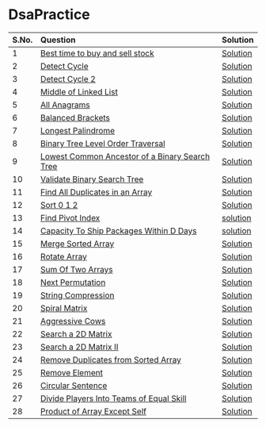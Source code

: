 # DsaPractice

| S.No. | Question | Solution | 
|:------|:--------| :--------|
| 1     | [Best time to buy and sell stock]() | [Solution](https://github.com/sahiljawale54/DsaPractice/blob/main/Array/Best%20Time%20to%20Buy%20and%20Sell%20Stock.cpp)|
| 2    |[Detect Cycle]() | [Solution](https://github.com/sahiljawale54/DsaPractice/blob/main/Linked%20list/Linked%20List%20Cycle.cpp)|
|3  | [Detect Cycle 2]() | [Solution](https://github.com/sahiljawale54/DsaPractice/blob/main/Linked%20list/Linked%20List%20Cycle%20II.cpp) |
|4 |[Middle of Linked List]() |[Solution](https://github.com/sahiljawale54/DsaPractice/blob/main/Linked%20list/Middle%20of%20the%20Linked%20List.cpp) |
| 5|[All Anagrams]() |[Solution](https://github.com/sahiljawale54/DsaPractice/blob/main/Sliding%20Window/Find%20All%20Anagrams%20in%20a%20String.cpp) |
|6 |[Balanced Brackets]() |[Solution](https://github.com/sahiljawale54/DsaPractice/blob/main/Stack/Balanced%20Brackets.cpp) |
| 7|[Longest Palindrome]()|[Solution](https://github.com/sahiljawale54/DsaPractice/blob/main/String/Longest%20Palindrome.cpp) |
|8 |[Binary Tree Level Order Traversal]() | [Solution](https://github.com/sahiljawale54/DsaPractice/blob/main/Trees/Binary%20Tree%20Level%20Order%20Traversal.cpp) |
|9 |[Lowest Common Ancestor of a Binary Search Tree]() |[Solution](https://github.com/sahiljawale54/DsaPractice/blob/main/Trees/Lowest%20Common%20Ancestor%20of%20a%20Binary%20Search%20Tree.cpp) |
| 10  | [Validate Binary Search Tree]() | [Solution](https://github.com/sahiljawale54/DsaPractice/blob/main/Trees/Validate%20Binary%20Search%20Tree.cpp) |
|11| [Find All Duplicates in an Array](https://leetcode.com/problems/find-all-duplicates-in-an-array/description/) | [Solution](https://leetcode.com/problems/find-all-duplicates-in-an-array/description/) |
|12|[Sort 0 1 2 ](https://www.codingninjas.com/codestudio/problems/sort-0-1-2_631055?source=youtube&campaign=LoveBabbar_Codestudiovideo1&utm_source=youtube&utm_medium=affiliate&utm_campaign=LoveBabbar_Codestudiovideo1&leftPanelTab=0) | [Solution](https://github.com/sahiljawale54/DsaPractice/blob/main/Array/Sort%200%201%202.cpp) |
|13 |[Find Pivot Index](https://leetcode.com/problems/find-pivot-index/description/) |[solution]()|
|14 |[Capacity To Ship Packages Within D Days](https://leetcode.com/problems/capacity-to-ship-packages-within-d-days/description/) | [solution](https://github.com/sahiljawale54/DsaPractice/blob/main/Array/Capacity%20To%20Ship%20Packages%20Within%20D%20Days.cpp) |
|15  | [Merge Sorted Array](https://leetcode.com/problems/merge-sorted-array/description/) | [Solution]() | 
|16 | [Rotate Array](https://leetcode.com/problems/rotate-array/description/) | [Solution]() |
|17 | [Sum Of Two Arrays](https://www.codingninjas.com/codestudio/problems/sum-of-two-arrays_893186) | [Solution]()|
|18 | [Next Permutation](https://leetcode.com/problems/next-permutation/) | [Solution](https://github.com/sahiljawale54/DsaPractice/blob/main/Array/Next%20Permutation.cpp) |
|19 | [String Compression](https://leetcode.com/problems/string-compression/description/) |[Solution]() |
|20 | [Spiral Matrix](https://leetcode.com/problems/spiral-matrix/) | [Solution]() |
|21 | [Aggressive Cows](https://practice.geeksforgeeks.org/problems/aggressive-cows/1) | [Solution]()
| 22 | [Search a 2D Matrix](https://leetcode.com/problems/search-a-2d-matrix/description/) | [Solution]() |
| 23 | [Search a 2D Matrix II](https://leetcode.com/problems/search-a-2d-matrix-ii/submissions/854280473/) | [Solution]() |
| 24 | [ Remove Duplicates from Sorted Array](https://leetcode.com/problems/remove-duplicates-from-sorted-array/) | [Solution]() |
| 25 | [Remove Element](https://leetcode.com/problems/remove-element/description/) | [Solution]() |
| 26 | [Circular Sentence]() |[Solution]() |
| 27 | [Divide Players Into Teams of Equal Skill]() |[Solution]() |
| 28 | [ Product of Array Except Self](https://leetcode.com/problems/product-of-array-except-self/description/) |[Solution]() |
